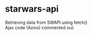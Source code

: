 # starwars-api <br />
Retrieving data from SWAPI using fetch() <br />
Ajax code (Axios) commented out.
